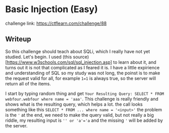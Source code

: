 # Basic Injection  (Easy)
challenge link: https://ctflearn.com/challenge/88

## Writeup
So this challenge should teach about SQLi, which I really have not yet studied. Let's begin.
I used (this source)[https://www.w3schools.com/sql/sql_injection.asp] to learn about it, and turns out it is not that complicated as I feared it is. I have a little
expirience and understanding of SQL so my study was not long, the poinst is to make the request valid for all, for example `1=1` is always true, so the server will return
all of the items.

I start by typing random thing and get `Your Resulting Query: SELECT * FROM webfour.webfour where name = 'aaa'`. This challenge is really friendly and shows what is 
the resulting query, which helps a lot. the call looks something like this `SELECT * FROM ... where name = '<input>'` the problem is the `'` at the end, we need to
make the query valid, but not really a big riddle, my resulting input is `'' or 'a'='a` and the missing `'` will be added by the server. 
